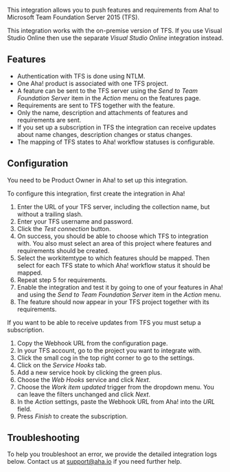 This integration allows you to push features and requirements from Aha! to Microsoft Team Foundation Server 2015 (TFS).

This integration works with the on-premise version of TFS. If you use Visual Studio Online then use the separate _Visual Studio Online_ integration instead.

## Features

* Authentication with TFS is done using NTLM.
* One Aha! product is associated with one TFS project.
* A feature can be sent to the TFS server using the _Send to Team Foundation Server_ item in the _Action_ menu on the features page.
* Requirements are sent to TFS together with the feature.
* Only the name, description and attachments of features and requirements are sent.
* If you set up a subscription in TFS the integration can receive updates about name changes, description changes or status changes.
* The mapping of TFS states to Aha! workflow statuses is configurable.

## Configuration

You need to be Product Owner in Aha! to set up this integration.

To configure this integration, first create the integration in Aha!

1. Enter the URL of your TFS server, including the collection name, but without a trailing slash.
2. Enter your TFS username and password.
3. Click the _Test connection_ button.
4. On success, you should be able to choose which TFS to integration with. You also must select an area of this project where features and requirements should be created.
5. Select the workitemtype to which features should be mapped. Then select for each TFS state to which Aha! workflow status it should be mapped.
6. Repeat step 5 for requirements.
7. Enable the integration and test it by going to one of your features in Aha! and using the _Send to Team Foundation Server_ item in the _Action_ menu.
8. The feature should now appear in your TFS project together with its requirements.

If you want to be able to receive updates from TFS you must setup a subscription.

1. Copy the Webhook URL from the configuration page.
2. In your TFS account, go to the project you want to integrate with.
3. Click the small cog in the top right corner to go to the settings.
4. Click on the _Service Hooks_ tab.
5. Add a new service hook by clicking the green plus.
6. Choose the _Web Hooks_ service and click _Next_.
7. Choose the _Work item updated_ trigger from the dropdown menu. You can leave the filters unchanged and click _Next_.
8. In the _Action_ settings, paste the Webhook URL from Aha! into the _URL_ field.
9. Press _Finish_ to create the subscription.

## Troubleshooting

To help you troubleshoot an error, we provide the detailed integration logs below. Contact us at support@aha.io if you need further help.
